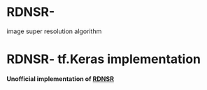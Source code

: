 # RDNSR-
image super resolution algorithm 

# RDNSR- tf.Keras implementation

#### Unofficial implementation of [RDNSR](https://arxiv.org/pdf/1802.08797.pdf)

